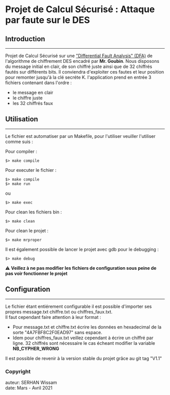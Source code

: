 # Projet de Calcul Sécurisé : Attaque par faute sur le DES

## Introduction
----------

Projet de Calcul Sécurisé sur une ["Differential Fault Analysis" (DFA)]("https://fr.wikipedia.org/wiki/Attaque_par_faute") de l'algorithme de chiffrement DES encadré par **Mr. Goubin**. Nous disposons du message initial en clair, de son chiffré juste ainsi que de 32 chiffrés fautés sur différents bits. Il conviendra d'exploiter ces fautes et leur position pour remonter jusqu'à la clé secréte K.
l'application prend en entrée 3 fichiers contenant dans l'ordre :
* le message en clair
* le chiffre juste
* les 32 chiffrés faux

## Utilisation
----------

Le fichier est automatiser par un Makefile, pour l'utiliser veuiller l'utiliser comme suis :

Pour compiler :

    $> make compile

Pour executer le fichier :
    
    $> make compile
    $> make run
ou
    
    $> make exec

Pour clean les fichiers bin :
    
    $> make clean

Pour clean le projet :
    
    $> make mrproper
    
Il est également possible de lancer le projet avec gdb pour le debugging :

    $> make debug

⚠️ **Veillez à ne pas modifier les fichiers de configuration sous peine de pas voir fonctionner le projet**


## Configuration
----------

Le fichier étant entiérement configurable il est possible d'importer ses propres message.txt chiffre.txt ou chiffres_faux.txt.  
Il faut cependant faire attention à leur format :
* Pour message.txt et chiffre.txt écrire les données en hexadecimal de la sorte "4A7FBF8C2F0EAD97" sans espace.
* Idem pour chiffres_faux.txt veillez cependant à écrire un chiffré par ligne. 32 chiffrés sont nécessaire le cas écheant modifier la variable **NB_CYPHER_WRONG**

Il est possible de revenir à la version stable du projet grâce au git tag "V1.1"



### Copyright 
auteur: SERHAN Wissam  
date: Mars - Avril 2021    
    

